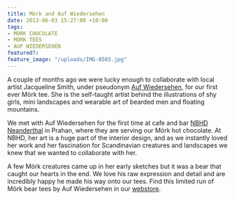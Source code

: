 ```yaml
---
title: Mörk and Auf Wiedersehen
date: 2013-06-03 15:27:00 +10:00
tags:
- MORK CHOCOLATE
- MORK TEES
- AUF WIEDERSEHEN
featured?:
feature_image: "/uploads/IMG-8503.jpg"
---
```


A couple of months ago we were lucky enough to collaborate with local artist Jacqueline Smith, under pseudonym [Auf Wiedersehen](http://www.facebook.com/aufwiedersehenillustrated), for our first ever Mörk tee. She is the self-taught artist behind the illustrations of shy girls, mini landscapes and wearable art of bearded men and floating mountains.


We met with Auf Wiedersehen for the first time at cafe and bar [NBHD Neanderthal](http://www.nbhdneanderthal.com.au/) in Prahan, where they are serving our Mörk hot chocolate. At NBHD, her art is a huge part of the interior design, and as we instantly loved her work and her fascination for Scandinavian creatures and landscapes we knew that we wanted to collaborate with her.

A few Mörk creatures came up in her early sketches but it was a bear that caught our hearts in the end. We love his raw expression and detail and are incredibly happy he made his way onto our tees. Find this limited run of Mörk bear tees by Auf Wiedersehen in our [webstore](http://store.morkchocolate.com.au/).
